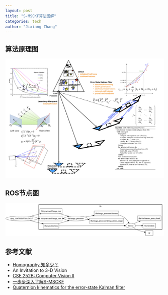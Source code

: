 ```yaml
---
layout: post
title: "S-MSCKF算法图解"
categories: tech
author: "Jixiang Zhang"
---
```


## 算法原理图

![](images/MSCKF.jpeg)

## ROS节点图

![](images/msckfnodes.png)

## 参考文献

- [Homography 知多少？](https://blog.csdn.net/heyijia0327/article/details/53782094)
- An Invitation to 3-D Vision
- [CSE 252B: Computer Vision II](https://cseweb.ucsd.edu/classes/sp04/cse252b/)
- [一步步深入了解S-MSCKF](http://www.xinliang-zhong.com/msckf_notes/)
- [Quaternion kinematics for the error-state Kalman filter](https://arxiv.org/abs/1711.02508)
